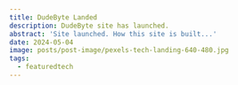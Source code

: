 ```yaml
---
title: DudeByte Landed
description: DudeByte site has launched.
abstract: 'Site launched. How this site is built...'
date: 2024-05-04
image: posts/post-image/pexels-tech-landing-640-480.jpg
tags:
  - featuredtech
---
```

